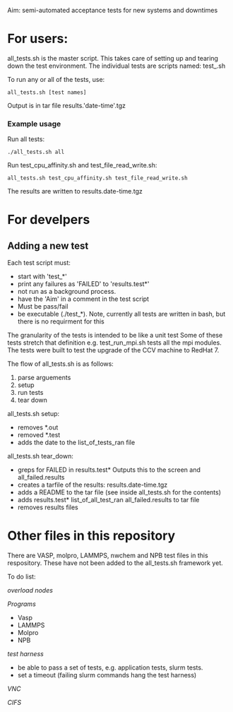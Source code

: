 Aim: semi-automated acceptance tests for new systems and downtimes

# For users: #

all_tests.sh is the master script.  This takes care of setting up and tearing down
the test environment. The individual tests are scripts named: test_<testname>.sh

To run any or all of the tests, use:

`all_tests.sh [test names]` 

Output is in tar file results.'date-time'.tgz

### Example usage ###
Run all tests:

`./all_tests.sh all`

Run test_cpu_affinity.sh and test_file_read_write.sh:

`all_tests.sh test_cpu_affinity.sh test_file_read_write.sh`

The results are written to results.date-time.tgz

# For develpers #
## Adding a new test ##

Each test script must:

- start with 'test_*'
- print any failures as 'FAILED' to 'results.test*'
- not run as a background process.
- have the 'Aim' in a comment in the test script
- Must be pass/fail
- be executable (./test_*). Note, currently all tests are written in bash, but there is no requirment for this

The granularity of the tests is intended to be like a unit test
Some of these tests stretch that definition e.g. test_run_mpi.sh 
tests all the mpi modules. The tests were built to test the upgrade of the
CCV machine to RedHat 7.


The flow of all_tests.sh is as follows:

1. parse arguements
2. setup
3. run tests
4. tear down


all_tests.sh setup:

 - removes *.out
 - removed *.test
 - adds the date to the list_of_tests_ran file

all_tests.sh tear_down:

 - greps for FAILED in results.test*  Outputs this to the screen and all_failed.results
 - creates a tarfile of the results: results.date-time.tgz
 - adds a README to the tar file (see inside all_tests.sh for the contents)
 - adds results.test*  list_of_all_test_ran all_failed.results to tar file
 - removes results files


# Other files in this repository #

There are VASP, molpro, LAMMPS, nwchem and NPB test files in this respository.  These
have not been added to the all_tests.sh framework yet.

To do list: 

*overload nodes*

*Programs*

- Vasp
- LAMMPS
- Molpro
- NPB

*test harness*

- be able to pass a set of tests, e.g. application tests, slurm tests.
- set a timeout (failing slurm commands hang the test harness)

*VNC*

*CIFS*
